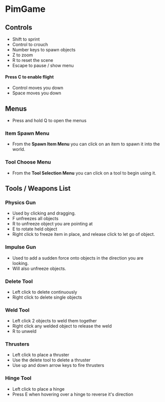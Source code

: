 # PimGame

## Controls
+ Shift to sprint
+ Control to crouch
+ Number keys to spawn objects
+ Z to zoom
+ R to reset the scene
+ Escape to pause / show menu
#### Press C to enable flight
+ Control moves you down
+ Space moves you down

## Menus
+ Press and hold Q to open the menus
### Item Spawn Menu
+ From the **Spawn Item Menu** you can click on an item to spawn it into the world.
### Tool Choose Menu
+ From the **Tool Selection Menu** you can click on a tool to begin using it.


## Tools / Weapons List
### Physics Gun
+ Used by clicking and dragging.
+ F unfreezes all objects
+ R to unfreeze object you are pointing at
+ E to rotate held object
+ Right click to freeze item in place, and release click to let go of object.
### Impulse Gun
+ Used to add a sudden force onto objects in the direction you are looking.
+ Will also unfreeze objects.
### Delete Tool
+ Left click to delete continuously
+ Right click to delete single objects
### Weld Tool
+ Left click 2 objects to weld them together
+ Right click any welded object to release the weld
+ R to unweld
### Thrusters
+ Left click to place a thruster
+ Use the delete tool to delete a thruster
+ Use up and down arrow keys to fire thrusters
### Hinge Tool
+ Left click to place a hinge
+ Press E when hovering over a hinge to reverse it's direction
